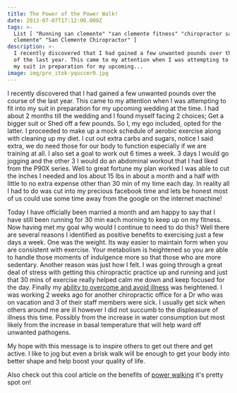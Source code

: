 ```yaml
---
title: The Power of the Power Walk!
date: 2013-07-07T17:12:00.000Z
tags: >-
  List [ "Running san clemente" "san clemente fitness" "chiropractor san
  clemente" "San Clemente Chiropractor" ]
description: >-
  I recently discovered that I had gained a few unwanted pounds over the course
  of the last year. This came to my attention when I was attempting to fit into
  my suit in preparation for my upcoming...
image: img/pre_itok-yquccmr0.jpg
---
```

I recently discovered that I had gained a few unwanted pounds over the course of the last year. This came to my attention when I was attempting to fit into my suit in preparation for my upcoming wedding at the time. I had about 2 months till the wedding and I found myself facing 2 choices; Get a bigger suit or Shed off a few pounds. So I, my ego included, opted for the latter. I proceeded to make up a mock schedule of aerobic exercise along with cleaning up my diet. I cut out extra carbs and sugars, notice I said extra, we do need those for our body to function especially if we are training at all. I also set a goal to work out 6 times a week. 3 days I would go jogging and the other 3 I would do an abdominal workout that I had liked from the P90X series. Well to great fortune my plan worked I was able to cut the inches I needed and los about 15 lbs in about a month and a half with little to no extra expense other than 30 min of my time each day. In reality all I had to do was cut into my precious facebook time and lets be honest most of us could use some time away from the google on the internet machine!

Today I have officially been married a month and am happy to say that I have still been running for 30 min each morning to keep up on my fitness. Now having met my goal why would I continue to need to do this? Well there are several reasons I identified as positive benefits to exercising just a few days a week. One was the weight. Its way easier to maintain form when you are consistent with exercise. Your metabolism is heightened so you are able to handle those moments of indulgence more so that those who are more sedentary. Another reason was just how I felt. I was going through a great deal of stress with getting this chiropractic practice up and running and just that 30 mins of exercise really helped calm me down and keep focused for the day. Finally my[](<>) [ability to overcome and avoid illness](diy-flu-shot-alternatives.html "avoid illness") was heightened. I was working 2 weeks ago for another chiropractic office for a Dr who was on vacation and 3 of their staff members were sick. I usually get sick when others around me are ill however I did not succumb to the displeasure of illness this time. Possibly from the increase in water consumption but most likely from the increase in basal temperature that will help ward off unwanted pathogens.

My hope with this message is to inspire others to get out there and get active. I like to jog but even a brisk walk will be enough to get your body into better shape and help boost your quality of life.

Also check out this cool article on the benefits of [](<>)[power walking](http://beta.active.com/walking/articles/forget-the-gym-why-a-brisk-walk-is-a-really-great-workout-4064 "Power walking") it's pretty spot on!